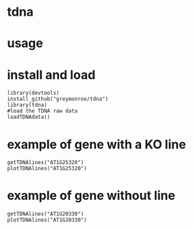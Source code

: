 # tdna

# usage

# install and load
```
library(devtools)
install_github("greymonroe/tdna")
library(tdna)
#load the TDNA raw data
loadTDNAdata()
```

# example of gene with a KO line
```
getTDNAlines("AT1G25320")
plotTDNAlines("AT1G25320")
```

# example of gene without line
```
getTDNAlines("AT1G20330")
plotTDNAlines("AT1G20330")
```
